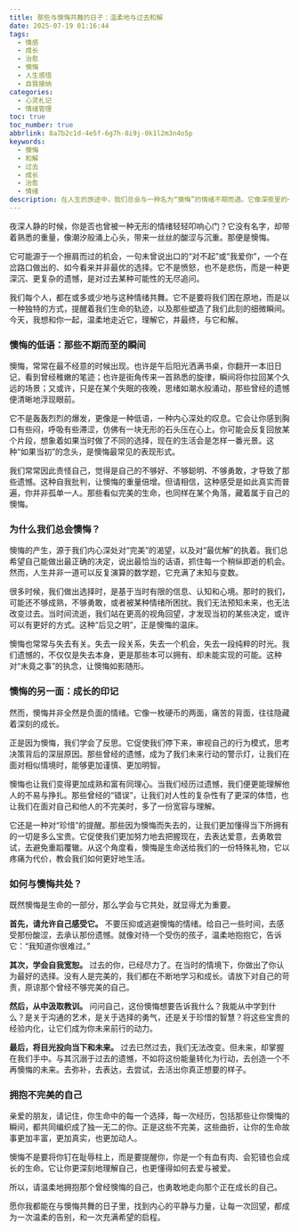 ```yaml
---
title: 那些与懊悔共舞的日子：温柔地与过去和解
date: 2025-07-19 01:16:44
tags:
  - 情感
  - 成长
  - 治愈
  - 懊悔
  - 人生感悟
  - 自我接纳
categories: 
  - 心灵札记
  - 情绪管理
toc: true
toc_number: true
abbrlink: 8a7b2c1d-4e5f-6g7h-8i9j-0k1l2m3n4o5p
keywords:
  - 懊悔
  - 和解
  - 过去
  - 成长
  - 治愈
  - 情绪
description: 在人生的旅途中，我们总会与一种名为“懊悔”的情绪不期而遇。它像深夜里的一声叹息，像旧照片里模糊的背影，提醒着我们那些未能抓住的瞬间、未能说出口的话语、未能做出的选择。但懊悔并非全然是痛苦的枷锁，它更像是一面镜子，映照出我们内心深处对完美的渴望，以及对未来的期许。这篇文章将带你温柔地走近懊悔，理解它，拥抱它，并最终与它和解，让它成为我们生命中一份独特的成长印记。
---
```


夜深人静的时候，你是否也曾被一种无形的情绪轻轻叩响心门？它没有名字，却带着熟悉的重量，像潮汐般涌上心头，带来一丝丝的酸涩与沉重。那便是懊悔。

它可能源于一个擦肩而过的机会，一句未曾说出口的“对不起”或“我爱你”，一个在岔路口做出的、如今看来并非最优的选择。它不是愤怒，也不是悲伤，而是一种更深沉、更复杂的遗憾，是对过去某种可能性的无尽追问。

我们每个人，都在或多或少地与这种情绪共舞。它不是要将我们困在原地，而是以一种独特的方式，提醒着我们生命的轨迹，以及那些塑造了我们此刻的细微瞬间。今天，我想和你一起，温柔地走近它，理解它，并最终，与它和解。

### 懊悔的低语：那些不期而至的瞬间

懊悔，常常在最不经意的时候出现。也许是午后阳光洒满书桌，你翻开一本旧日记，看到曾经稚嫩的笔迹；也许是街角传来一首熟悉的旋律，瞬间将你拉回某个久远的场景；又或许，只是在某个失眠的夜晚，思绪如潮水般涌动，那些曾经的遗憾便清晰地浮现眼前。

它不是轰轰烈烈的爆发，更像是一种低语，一种内心深处的叹息。它会让你感到胸口有些闷，呼吸有些滞涩，仿佛有一块无形的石头压在心上。你可能会反复回放某个片段，想象着如果当时做了不同的选择，现在的生活会是怎样一番光景。这种“如果当初”的念头，是懊悔最常见的表现形式。

我们常常因此责怪自己，觉得是自己的不够好、不够聪明、不够勇敢，才导致了那些遗憾。这种自我批判，让懊悔的重量倍增。但请相信，这种感受是如此真实而普遍，你并非孤单一人。那些看似完美的生命，也同样在某个角落，藏着属于自己的懊悔。

### 为什么我们总会懊悔？

懊悔的产生，源于我们内心深处对“完美”的渴望，以及对“最优解”的执着。我们总希望自己能做出最正确的决定，说出最恰当的话语，抓住每一个稍纵即逝的机会。然而，人生并非一道可以反复演算的数学题，它充满了未知与变数。

很多时候，我们做出选择时，是基于当时有限的信息、认知和心境。那时的我们，可能还不够成熟，不够勇敢，或者被某种情绪所困扰。我们无法预知未来，也无法改变过去。当时间流逝，我们站在更高的视角回望，才发现当初的某些决定，或许可以有更好的方式。这种“后见之明”，正是懊悔的温床。

懊悔也常常与失去有关。失去一段关系，失去一个机会，失去一段纯粹的时光。我们遗憾的，不仅仅是失去本身，更是那些本可以拥有、却未能实现的可能。这种对“未竟之事”的执念，让懊悔如影随形。

### 懊悔的另一面：成长的印记

然而，懊悔并非全然是负面的情绪。它像一枚硬币的两面，痛苦的背面，往往隐藏着深刻的成长。

正是因为懊悔，我们学会了反思。它促使我们停下来，审视自己的行为模式，思考决策背后的深层原因。那些曾经的遗憾，成为了我们未来行动的警示灯，让我们在面对相似情境时，能够更加谨慎、更加明智。

懊悔也让我们变得更加成熟和富有同理心。当我们经历过遗憾，我们便更能理解他人的不易与挣扎。那些曾经的“错误”，让我们对人性的复杂性有了更深的体悟，也让我们在面对自己和他人的不完美时，多了一份宽容与理解。

它还是一种对“珍惜”的提醒。那些因为懊悔而失去的，让我们更加懂得当下所拥有的一切是多么宝贵。它促使我们更加努力地去把握现在，去表达爱意，去勇敢尝试，去避免重蹈覆辙。从这个角度看，懊悔是生命送给我们的一份特殊礼物，它以疼痛为代价，教会我们如何更好地生活。

### 如何与懊悔共处？

既然懊悔是生命的一部分，那么学会与它共处，就显得尤为重要。

**首先，请允许自己感受它。** 不要压抑或逃避懊悔的情绪。给自己一些时间，去感受那份酸涩，去承认那份遗憾。就像对待一个受伤的孩子，温柔地抱抱它，告诉它：“我知道你很难过。”

**其次，学会自我宽恕。** 过去的你，已经尽力了。在当时的情境下，你做出了你认为最好的选择。没有人是完美的，我们都在不断地学习和成长。请放下对自己的苛责，原谅那个曾经不够完美的自己。

**然后，从中汲取教训。** 问问自己，这份懊悔想要告诉我什么？我能从中学到什么？是关于沟通的艺术，是关于选择的勇气，还是关于珍惜的智慧？将这些宝贵的经验内化，让它们成为你未来前行的动力。

**最后，将目光投向当下和未来。** 过去已然过去，我们无法改变。但未来，却掌握在我们手中。与其沉溺于过去的遗憾，不如将这份能量转化为行动，去创造一个不再懊悔的未来。去弥补，去表达，去尝试，去活出你真正想要的样子。

### 拥抱不完美的自己

亲爱的朋友，请记住，你生命中的每一个选择，每一次经历，包括那些让你懊悔的瞬间，都共同编织成了独一无二的你。正是这些不完美，这些曲折，让你的生命故事更加丰富，更加真实，也更加动人。

懊悔不是要将你钉在耻辱柱上，而是要提醒你，你是一个有血有肉、会犯错也会成长的生命。它让你更深刻地理解自己，也更懂得如何去爱与被爱。

所以，请温柔地拥抱那个曾经懊悔的自己，也勇敢地走向那个正在成长的自己。

愿你我都能在与懊悔共舞的日子里，找到内心的平静与力量，让每一次回望，都成为一次温柔的告别，和一次充满希望的启程。